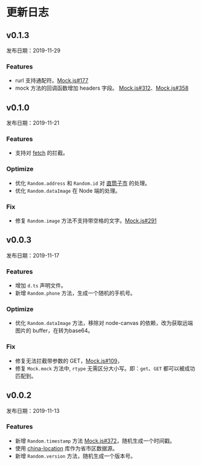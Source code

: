 # 更新日志

## v0.1.3

发布日期：2019-11-29

### Features

* rurl 支持通配符。[Mock.js#177](https://github.com/nuysoft/Mock/issues/177)
* mock 方法的回调函数增加 headers 字段。 [Mock.js#312](https://github.com/nuysoft/Mock/issues/312)、[Mock.js#358](https://github.com/nuysoft/Mock/issues/358)


## v0.1.0

发布日期：2019-11-21

### Features

* 支持对 [fetch](https://developer.mozilla.org/zh-CN/docs/Web/API/WindowOrWorkerGlobalScope/fetch) 的拦截。

### Optimize

* 优化 `Random.address` 和 `Random.id` 对 [直筒子市](https://baike.baidu.com/item/%E7%9B%B4%E7%AD%92%E5%AD%90%E5%B8%82/7744993?fr=aladdin) 的处理。
* 优化 `Random.dataImage` 在 Node 端的处理。

### Fix

* 修复 `Random.image` 方法不支持带空格的文字。[Mock.js#291](https://github.com/nuysoft/Mock/issues/291)


## v0.0.3

发布日期：2019-11-17

### Features

* 增加 `d.ts` 声明文件。
* 新增 `Random.phone` 方法，生成一个随机的手机号。

### Optimize

* 优化 `Random.dataImage` 方法，移除对 node-canvas 的依赖，改为获取远端图片的 buffer，在转为base64。

### Fix

* 修复无法拦截带参数的 GET，[Mock.js#109](https://github.com/nuysoft/Mock/issues/109)，
* 修复 `Mock.mock` 方法中, `rtype` 无需区分大小写。即：`get`、`GET` 都可以被成功匹配到。

## v0.0.2

发布日期：2019-11-13

### Features

* 新增 `Random.timestamp` 方法 [Mock.js#372](https://github.com/nuysoft/Mock/issues/372)，随机生成一个时间戳。
* 使用 [china-location](https://github.com/JasonBoy/china-location) 库作为省市区数据源。
* 新增 `Random.version` 方法，随机生成一个版本号。
